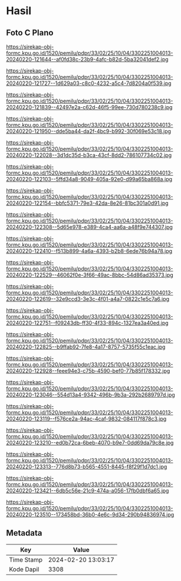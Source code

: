 # Hasil

## Foto C Plano

https://sirekap-obj-formc.kpu.go.id/1520/pemilu/pdpr/33/02/25/10/04/3302251004013-20240220-121644--af0fd38c-23b9-4afc-b82d-5ba32041def2.jpg

https://sirekap-obj-formc.kpu.go.id/1520/pemilu/pdpr/33/02/25/10/04/3302251004013-20240220-121727--1d629a03-c8c0-4232-a5c4-7d8204a0f539.jpg

https://sirekap-obj-formc.kpu.go.id/1520/pemilu/pdpr/33/02/25/10/04/3302251004013-20240220-121839--42497e2a-c62d-46f5-99ee-730d780238c9.jpg

https://sirekap-obj-formc.kpu.go.id/1520/pemilu/pdpr/33/02/25/10/04/3302251004013-20240220-121950--dde5ba44-da2f-4bc9-b992-30f069e53c18.jpg

https://sirekap-obj-formc.kpu.go.id/1520/pemilu/pdpr/33/02/25/10/04/3302251004013-20240220-122028--3d1dc35d-b3ca-43cf-8dd2-786107734c02.jpg

https://sirekap-obj-formc.kpu.go.id/1520/pemilu/pdpr/33/02/25/10/04/3302251004013-20240220-122103--5ffd34a8-9049-405a-92e0-d99a65ba868a.jpg

https://sirekap-obj-formc.kpu.go.id/1520/pemilu/pdpr/33/02/25/10/04/3302251004013-20240220-122154--bbfc5371-79e3-42da-8e26-81bc301a0d91.jpg

https://sirekap-obj-formc.kpu.go.id/1520/pemilu/pdpr/33/02/25/10/04/3302251004013-20240220-122308--5d65e978-e389-4ca4-aa6a-a48f9e744307.jpg

https://sirekap-obj-formc.kpu.go.id/1520/pemilu/pdpr/33/02/25/10/04/3302251004013-20240220-122410--f513b899-4a6a-4393-b2b8-6ede76b94a78.jpg

https://sirekap-obj-formc.kpu.go.id/1520/pemilu/pdpr/33/02/25/10/04/3302251004013-20240220-122529--46062f0e-3f66-49ac-8bbc-54d86ad35373.jpg

https://sirekap-obj-formc.kpu.go.id/1520/pemilu/pdpr/33/02/25/10/04/3302251004013-20240220-122619--32e9ccd3-3e3c-4f01-a4a7-0822c1e5c7a6.jpg

https://sirekap-obj-formc.kpu.go.id/1520/pemilu/pdpr/33/02/25/10/04/3302251004013-20240220-122751--f09243db-ff30-4f33-894c-1327ea3a40ed.jpg

https://sirekap-obj-formc.kpu.go.id/1520/pemilu/pdpr/33/02/25/10/04/3302251004013-20240220-122825--b9ffab92-7fe8-4a17-8757-5735f55c1eac.jpg

https://sirekap-obj-formc.kpu.go.id/1520/pemilu/pdpr/33/02/25/10/04/3302251004013-20240220-122928--feee94e3-c75b-4590-bef0-77b85f178332.jpg

https://sirekap-obj-formc.kpu.go.id/1520/pemilu/pdpr/33/02/25/10/04/3302251004013-20240220-123046--554d13a4-9342-496b-9b3a-292b2689797d.jpg

https://sirekap-obj-formc.kpu.go.id/1520/pemilu/pdpr/33/02/25/10/04/3302251004013-20240220-123119--f576ce2a-94ac-4caf-9832-084117f878c3.jpg

https://sirekap-obj-formc.kpu.go.id/1520/pemilu/pdpr/33/02/25/10/04/3302251004013-20240220-123210--ed0b72ca-6beb-4070-b9e7-0dd69da79c8e.jpg

https://sirekap-obj-formc.kpu.go.id/1520/pemilu/pdpr/33/02/25/10/04/3302251004013-20240220-123313--776d8b73-b565-4551-8445-f8f29f1d7dc1.jpg

https://sirekap-obj-formc.kpu.go.id/1520/pemilu/pdpr/33/02/25/10/04/3302251004013-20240220-123421--6db5c56e-21c9-474a-a056-17fb0dbf6a65.jpg

https://sirekap-obj-formc.kpu.go.id/1520/pemilu/pdpr/33/02/25/10/04/3302251004013-20240220-123510--173458bd-36b0-4e6c-9d34-290b94836974.jpg


## Metadata

| Key        | Value               |
| ---------- | ------------------- |
| Time Stamp | 2024-02-20 13:03:17 |
| Kode Dapil | 3308                |



